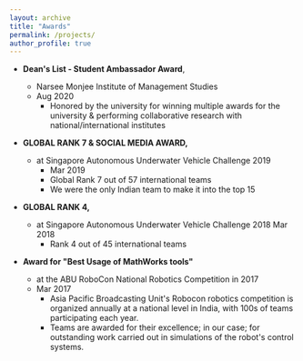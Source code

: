 ```yaml
---
layout: archive
title: "Awards"
permalink: /projects/
author_profile: true
---
```

* **Dean's List - Student Ambassador Award**,
  * Narsee Monjee Institute of Management Studies
  * Aug 2020
    * Honored by the university for winning multiple awards for the university & performing collaborative research with
national/international institutes

* **GLOBAL RANK 7 & SOCIAL MEDIA AWARD,** 
  * at Singapore Autonomous Underwater Vehicle Challenge 2019
    * Mar 2019
    * Global Rank 7 out of 57 international teams
    * We were the only Indian team to make it into the top 15

* **GLOBAL RANK 4,** 
  * at Singapore Autonomous Underwater Vehicle Challenge 2018 Mar 2018
    * Rank 4 out of 45 international teams
* **Award for "Best Usage of MathWorks tools"** 
  * at the ABU RoboCon National Robotics Competition in 2017
  *  Mar 2017
     * Asia Pacific Broadcasting Unit's Robocon robotics competition is organized annually at a national level in India, with 100s of teams
participating each year.
     * Teams are awarded for their excellence; in our case; for outstanding work carried out in simulations of the robot's control systems.
